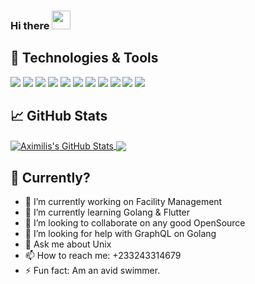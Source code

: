 ### Hi there  <img src="https://raw.githubusercontent.com/MartinHeinz/MartinHeinz/master/wave.gif" width="30px">

## 🔧 Technologies & Tools
![](https://img.shields.io/badge/OS-Linux-informational?style=flat&logo=linux&logoColor=white&color=2bbc8a)
![](https://img.shields.io/badge/Editor-IntelliJ_IDEA-informational?style=flat&logo=intellij-idea&logoColor=white&color=2bbc8a)
![](https://img.shields.io/badge/Code-JavaScript-informational?style=flat&logo=javascript&logoColor=white&color=2bbc8a)
![](https://img.shields.io/badge/Code-Golang-informational?style=flat&logo=go&logoColor=white&color=2bbc8a)
![](https://img.shields.io/badge/Code-Vue-informational?style=flat&logo=vue.js&logoColor=white&color=2bbc8a)
![](https://img.shields.io/badge/Shell-Bash-informational?style=flat&logo=gnu-bash&logoColor=white&color=2bbc8a)
![](https://img.shields.io/badge/Tools-PostgreSQL-informational?style=flat&logo=postgresql&logoColor=white&color=2bbc8a)
![](https://img.shields.io/badge/Tools-Docker-informational?style=flat&logo=docker&logoColor=white&color=2bbc8a)
![](https://img.shields.io/badge/Tools-Kubernetes-informational?style=flat&logo=kubernetes&logoColor=white&color=2bbc8a)
![](https://img.shields.io/badge/Tools-Red_Hat_OpenShift-informational?style=flat&logo=red-hat-open-shift&logoColor=white&color=2bbc8a)
![](https://img.shields.io/badge/Cloud-Digital_Ocean-informational?style=flat&logo=digitalocean&logoColor=white&color=2bbc8a)



## &#x1f4c8; GitHub Stats



  <a href="https://github.com/aximilli1212/aximilli1212">
  <img align="center" src="https://github-readme-stats.vercel.app/api?username=aximilli1212&show_icons=true&line_height=27&count_private=true&title_color=ffffff&text_color=c9cacc&icon_color=2bbc8a&bg_color=1d1f21" alt="Aximilis's GitHub Stats" />
  </a>
  
  <a href="https://github.com/aximilli1212/aximilli1212">
  <img align="center" src="https://github-readme-stats.vercel.app/api/top-langs/?username=aximilli1212&hide=java,html&title_color=ffffff&text_color=c9cacc&icon_color=2bbc8a&bg_color=1d1f21" />
</a>

 

## 🤔 Currently?

- 🔭 I’m currently working on Facility Management
- 🌱 I’m currently learning Golang & Flutter
- 👯 I’m looking to collaborate on any good OpenSource
- 🤔 I’m looking for help with GraphQL on Golang
- 💬 Ask me about Unix 
- 📫 How to reach me: +233243314679
- ⚡ Fun fact: Am an avid swimmer.
